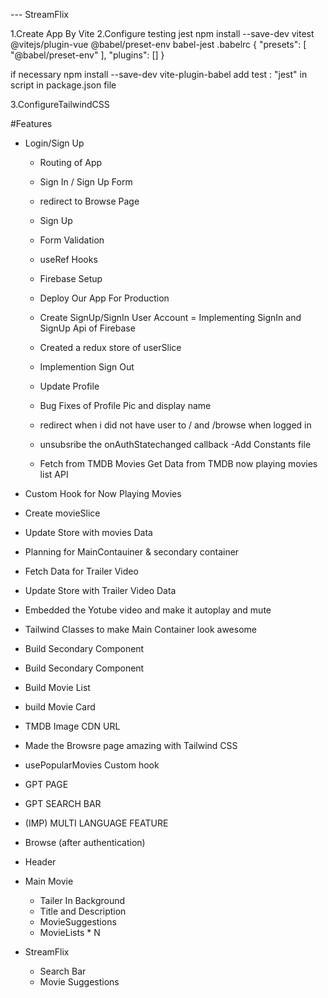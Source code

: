 --- StreamFlix

1.Create App By Vite
2.Configure testing jest
npm install --save-dev vitest @vitejs/plugin-vue @babel/preset-env babel-jest
.babelrc
{
"presets": [
"@babel/preset-env"
],
"plugins": []
}

if necessary
npm install --save-dev vite-plugin-babel
add test : "jest"
in script in package.json file

3.ConfigureTailwindCSS

#Features

- Login/Sign Up

  - Routing of App
  - Sign In / Sign Up Form
  - redirect to Browse Page
  - Sign Up
  - Form Validation
  - useRef Hooks
  - Firebase Setup
  - Deploy Our App For Production
  - Create SignUp/SignIn User Account
    = Implementing SignIn and SignUp Api of Firebase
  - Created a redux store of userSlice
  - Implemention Sign Out
  - Update Profile
  - Bug Fixes of Profile Pic and display name
  - redirect when i did not have user to / and /browse when logged in
  - unsubsribe the onAuthStatechanged callback
    -Add Constants file

  - Fetch from TMDB Movies
    Get Data from TMDB now playing movies list API

- Custom Hook for Now Playing Movies
- Create movieSlice
- Update Store with movies Data
- Planning for MainContauiner & secondary container
- Fetch Data for Trailer Video
- Update Store with Trailer Video Data
- Embedded the Yotube video and make it autoplay and mute
- Tailwind Classes to make Main Container look awesome
- Build Secondary Component
- Build Secondary Component
- Build Movie List
- build Movie Card
- TMDB Image CDN URL
- Made the Browsre page amazing with Tailwind CSS
- usePopularMovies Custom hook

- GPT PAGE
- GPT SEARCH BAR
- (IMP) MULTI LANGUAGE FEATURE

- Browse (after authentication)
- Header
- Main Movie

  - Tailer In Background
  - Title and Description
  - MovieSuggestions
  - MovieLists \* N

- StreamFlix
  - Search Bar
  - Movie Suggestions
